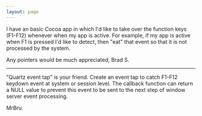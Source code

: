 ```yaml
---
layout: page
---
```


I have an basic Cocoa app in which I'd like to take over the function keys (F1-F12) whenever when my app is active.  For example, if my app is active when F1 is pressed I'd like to detect, then "eat" that event so that it is not processed by the system.

Any pointers would be much appreciated,
Brad S.

----

"Quartz event tap" is your friend.
Create an event tap to catch F1-F12 keydown event at system or session level. The callback function can return a NULL value to prevent this event to be sent to the next step of window server event processing.

MrBru.
